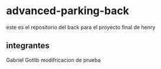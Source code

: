 # advanced-parking-back

este es el repositorio del back para el proyecto final de henry

## integrantes

Gabriel Gotlib
modifricacion de prueba
